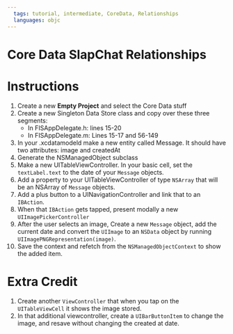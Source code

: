 ```yaml
---
  tags: tutorial, intermediate, CoreData, Relationships
  languages: objc
---
```


Core Data SlapChat Relationships
=========

# Instructions

  1. Create a new **Empty Project** and select the Core Data stuff
  2. Create a new Singleton Data Store class and copy over these three
     segments:
     * In FISAppDelegate.h: lines 15-20
     * In FISAppDelegate.m: Lines 15-17 and 56-149
  4. In your .xcdatamodeld make a new entity called Message. It should have two attributes: image and createdAt
  5. Generate the NSManagedObject subclass
  6. Make a new UITableViewController. In your basic cell, set the `textLabel.text` to the date of your `Message` objects.
  7. Add a property to your UITableViewController of type `NSArray` that will be an NSArray of `Message` objects.
  8. Add a plus button to a UINavigationController and link that to an `IBAction`.
  9. When that `IBAction` gets tapped, present modally a new `UIImagePickerController`
  10. After the user selects an image, Create a new `Message` object, add the current date and convert the `UIImage` to an `NSData` object by running `UIImagePNGRepresentation(image)`.
  11. Save the context and refetch from the `NSManagedObjectContext` to show the added item.

# Extra Credit

  1. Create another `ViewController` that when you tap on the `UITableViewCell` it shows the image stored.
  2. In that additional viewcontroller, create a `UIBarButtonItem` to change the image, and resave without changing the created at date.
